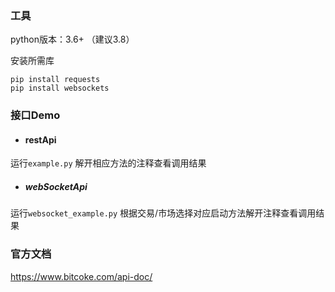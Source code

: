 ### 工具
python版本：3.6+ （建议3.8）

安装所需库
```
pip install requests
pip install websockets
```


### 接口Demo

* #### restApi
运行```example.py```
解开相应方法的注释查看调用结果

* ##### webSocketApi
运行```websocket_example.py```
根据交易/市场选择对应启动方法解开注释查看调用结果


### 官方文档
https://www.bitcoke.com/api-doc/
